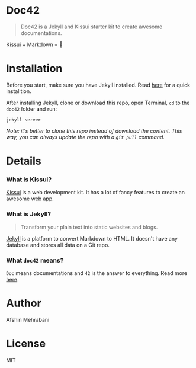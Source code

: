 # Doc42

> Doc42 is a Jekyll and Kissui starter kit to create awesome documentations.

Kissui + Markdown = :rocket:

# Installation

Before you start, make sure you have Jekyll installed. Read [here](http://jekyllrb.com/docs/installation/) for a quick installtion.

After installing Jekyll, clone or download this repo, open Terminal, `cd` to the `doc42` folder and run:

```
jekyll server
```

*Note: it's better to clone this repo instead of download the content. This way, you can always update the repo with a `git pull` command.*

# Details

### What is Kissui?

[Kissui](http://kissui.io) is a web development kit. It has a lot of fancy features to create an awesome web app. 

### What is Jekyll?

> Transform your plain text into static websites and blogs.

[Jekyll](http://jekyllrb.com/) is a platform to convert Markdown to HTML. It doesn't have any database and stores all data on a Git repo. 

### What `doc42` means? 
`Doc` means documentations and `42` is the answer to everything. Read more [here](https://duckduckgo.com/?q=Answer+to+the+Ultimate+Question+of+Life%2C+the+Universe%2C+and+Everything).


# Author
Afshin Mehrabani

# License
MIT
